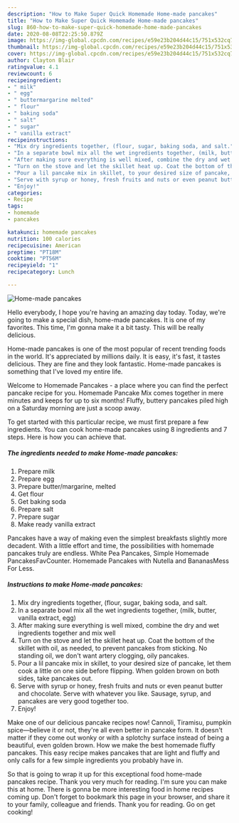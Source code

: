 ```yaml
---
description: "How to Make Super Quick Homemade Home-made pancakes"
title: "How to Make Super Quick Homemade Home-made pancakes"
slug: 860-how-to-make-super-quick-homemade-home-made-pancakes
date: 2020-08-08T22:25:50.879Z
image: https://img-global.cpcdn.com/recipes/e59e23b204d44c15/751x532cq70/home-made-pancakes-recipe-main-photo.jpg
thumbnail: https://img-global.cpcdn.com/recipes/e59e23b204d44c15/751x532cq70/home-made-pancakes-recipe-main-photo.jpg
cover: https://img-global.cpcdn.com/recipes/e59e23b204d44c15/751x532cq70/home-made-pancakes-recipe-main-photo.jpg
author: Clayton Blair
ratingvalue: 4.1
reviewcount: 6
recipeingredient:
- " milk"
- " egg"
- " buttermargarine melted"
- " flour"
- " baking soda"
- " salt"
- " sugar"
- " vanilla extract"
recipeinstructions:
- "Mix dry ingredients together, (flour, sugar, baking soda, and salt."
- "In a separate bowl mix all the wet ingredients together, (milk, butter, vanilla extract, egg)"
- "After making sure everything is well mixed, combine the dry and wet ingredients together and mix well"
- "Turn on the stove and let the skillet heat up. Coat the bottom of the skillet with oil, as needed, to prevent pancakes from sticking. No standing oil, we don&#39;t want artery clogging, oily pancakes."
- "Pour a lil pancake mix in skillet, to your desired size of pancake, let them cook a little on one side before flipping. When golden brown on both sides, take pancakes out."
- "Serve with syrup or honey, fresh fruits and nuts or even peanut butter and chocolate. Serve with whatever you like. Sausage, syrup, and pancakes are very good together too."
- "Enjoy!"
categories:
- Recipe
tags:
- homemade
- pancakes

katakunci: homemade pancakes 
nutrition: 100 calories
recipecuisine: American
preptime: "PT18M"
cooktime: "PT56M"
recipeyield: "1"
recipecategory: Lunch

---
```



![Home-made pancakes](https://img-global.cpcdn.com/recipes/e59e23b204d44c15/751x532cq70/home-made-pancakes-recipe-main-photo.jpg)

Hello everybody, I hope you're having an amazing day today. Today, we're going to make a special dish, home-made pancakes. It is one of my favorites. This time, I'm gonna make it a bit tasty. This will be really delicious.

Home-made pancakes is one of the most popular of recent trending foods in the world. It's appreciated by millions daily. It is easy, it's fast, it tastes delicious. They are fine and they look fantastic. Home-made pancakes is something that I've loved my entire life.

Welcome to Homemade Pancakes - a place where you can find the perfect pancake recipe for you. Homemade Pancake Mix comes together in mere minutes and keeps for up to six months! Fluffy, buttery pancakes piled high on a Saturday morning are just a scoop away.


To get started with this particular recipe, we must first prepare a few ingredients. You can cook home-made pancakes using 8 ingredients and 7 steps. Here is how you can achieve that.

<!--inarticleads1-->

##### The ingredients needed to make Home-made pancakes:

1. Prepare  milk
1. Prepare  egg
1. Prepare  butter/margarine, melted
1. Get  flour
1. Get  baking soda
1. Prepare  salt
1. Prepare  sugar
1. Make ready  vanilla extract


Pancakes have a way of making even the simplest breakfasts slightly more decadent. With a little effort and time, the possibilities with homemade pancakes truly are endless. White Pea Pancakes, Simple Homemade PancakesFavCounter. Homemade Pancakes with Nutella and BananasMess For Less. 

<!--inarticleads2-->

##### Instructions to make Home-made pancakes:

1. Mix dry ingredients together, (flour, sugar, baking soda, and salt.
1. In a separate bowl mix all the wet ingredients together, (milk, butter, vanilla extract, egg)
1. After making sure everything is well mixed, combine the dry and wet ingredients together and mix well
1. Turn on the stove and let the skillet heat up. Coat the bottom of the skillet with oil, as needed, to prevent pancakes from sticking. No standing oil, we don&#39;t want artery clogging, oily pancakes.
1. Pour a lil pancake mix in skillet, to your desired size of pancake, let them cook a little on one side before flipping. When golden brown on both sides, take pancakes out.
1. Serve with syrup or honey, fresh fruits and nuts or even peanut butter and chocolate. Serve with whatever you like. Sausage, syrup, and pancakes are very good together too.
1. Enjoy!


Make one of our delicious pancake recipes now! Cannoli, Tiramisu, pumpkin spice—believe it or not, they&#39;re all even better in pancake form. It doesn&#39;t matter if they come out wonky or with a splotchy surface instead of being a beautiful, even golden brown. How we make the best homemade fluffy pancakes. This easy recipe makes pancakes that are light and fluffy and only calls for a few simple ingredients you probably have in. 

So that is going to wrap it up for this exceptional food home-made pancakes recipe. Thank you very much for reading. I'm sure you can make this at home. There is gonna be more interesting food in home recipes coming up. Don't forget to bookmark this page in your browser, and share it to your family, colleague and friends. Thank you for reading. Go on get cooking!
